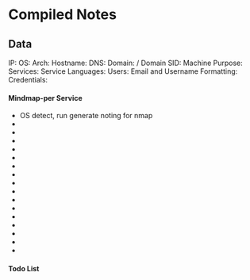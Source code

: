 # Compiled Notes

## Data 

IP: 
OS:
Arch:
Hostname:
DNS:
Domain:  / Domain SID:
Machine Purpose: 
Services:
Service Languages:
Users:
Email and Username Formatting:
Credentials:



#### Mindmap-per Service

- OS detect, run generate noting for nmap
-
-
-
-
-
-
-
-
-
-
-
-  
-
-
-
-



#### Todo List



